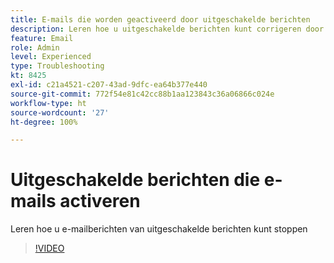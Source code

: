 ```yaml
---
title: E-mails die worden geactiveerd door uitgeschakelde berichten
description: Leren hoe u uitgeschakelde berichten kunt corrigeren door e-mails te activeren
feature: Email
role: Admin
level: Experienced
type: Troubleshooting
kt: 8425
exl-id: c21a4521-c207-43ad-9dfc-ea64b377e440
source-git-commit: 772f54e81c42cc88b1aa123843c36a06866c024e
workflow-type: ht
source-wordcount: '27'
ht-degree: 100%

---
```


# Uitgeschakelde berichten die e-mails activeren

Leren hoe u e-mailberichten van uitgeschakelde berichten kunt stoppen
>[!VIDEO](https://video.tv.adobe.com/v/335981?quality=12)
